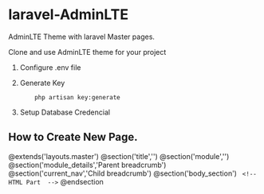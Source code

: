 # laravel-AdminLTE
AdminLTE Theme with laravel Master pages. 

Clone and use AdminLTE theme for your project 

1. Configure .env file
2. Generate Key

	`    php artisan key:generate`

3. Setup Database Credencial 



## How to Create New Page. 

  @extends('layouts.master')
  @section('title','<page title>')
  @section('module','<Module breadcrumb>')
  @section('module_details','Parent breadcrumb')
  @section('current_nav','Child breadcrumb')
  @section('body_section')
`  <!-- HTML Part  -->
`
@endsection
